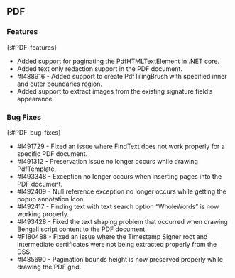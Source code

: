 ## PDF 

### Features 
{:#PDF-features}

* Added support for paginating the PdfHTMLTextElement in .NET core.
* Added text only redaction support in the PDF document.
* \#I488916 - Added support to create PdfTilingBrush with specified inner and outer boundaries region.
* Added support to extract images from the existing signature field’s appearance.


### Bug Fixes 
{:#PDF-bug-fixes} 

* \#I491729 - Fixed an issue where FindText does not work properly for a specific PDF document.
* \#I491312 - Preservation issue no longer occurs while drawing PdfTemplate.
* \#I493348 - Exception no longer occurs when inserting pages into the PDF document.
* \#I492409 - Null reference exception no longer occurs while getting the popup annotation Icon.
* \#I492417 - Finding text with text search option “WholeWords” is now working properly.
* \#I493428 - Fixed the text shaping problem that occurred when drawing Bengali script content to the PDF document.
* \#F180488 - Fixed an issue where the Timestamp Signer root and intermediate certificates were not being extracted properly from the DSS.
* \#I485690 - Pagination bounds height is now preserved properly while drawing the PDF grid.